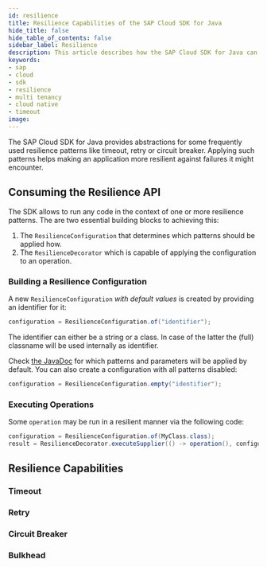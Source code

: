 ```yaml
---
id: resilience
title: Resilience Capabilities of the SAP Cloud SDK for Java
hide_title: false
hide_table_of_contents: false
sidebar_label: Resilience
description: This article describes how the SAP Cloud SDK for Java can be used to introduce resilience patterns into an application.
keywords:
- sap
- cloud
- sdk
- resilience
- multi tenancy
- cloud native
- timeout
image:
---
```


The SAP Cloud SDK for Java provides abstractions for some frequently used resilience patterns like timeout, retry or circuit breaker.
Applying such patterns helps making an application more resilient against failures it might encounter.

## Consuming the Resilience API

The SDK allows to run any code in the context of one or more resilience patterns.
The are two essential building blocks to achieving this:

1. The `ResilienceConfiguration` that determines which patterns should be applied how.
2. The `ResilienceDecorator` which is capable of applying the configuration to an operation.

### Building a Resilience Configuration

A new `ResilienceConfiguration` _with default values_ is created by providing an identifier for it:

```java
configuration = ResilienceConfiguration.of("identifier");
```

The identifier can either be a string or a class.
In case of the latter the (full) classname will be used internally as identifier.

Check [the JavaDoc](https://help.sap.com/http.svc/rc/b579bf8578954412aea2b458e8452201/1.0/en-US/com/sap/cloud/sdk/cloudplatform/resilience/ResilienceConfiguration.html#of-java.lang.String-) for which patterns and parameters will be applied by default.
You can also create a configuration with all patterns disabled:

```java
configuration = ResilienceConfiguration.empty("identifier");
```

### Executing Operations

Some `operation` may be run in a resilient manner via the following code:

```java
configuration = ResilienceConfiguration.of(MyClass.class);
result = ResilienceDecorator.executeSupplier(() -> operation(), configuration);
```

## Resilience Capabilities


### Timeout

### Retry

### Circuit Breaker

### Bulkhead

